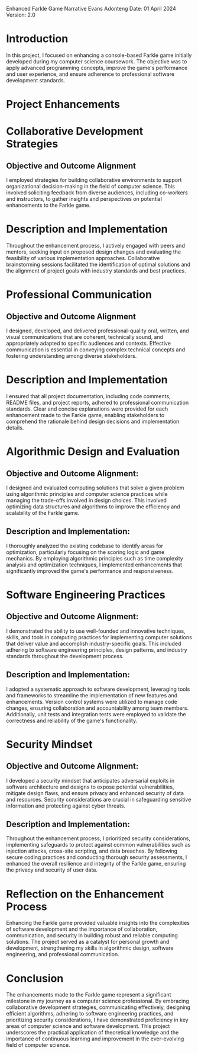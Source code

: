 Enhanced Farkle Game Narrative
Evans Adonteng 
Date: 01 April 2024 
Version: 2.0

# Introduction
In this project, I focused on enhancing a console-based Farkle game initially developed during my computer science coursework. The objective was to apply advanced programming concepts, improve the game's performance and user experience, and ensure adherence to professional software development standards.

# Project Enhancements

# Collaborative Development Strategies
## Objective and Outcome Alignment
I employed strategies for building collaborative environments to support organizational decision-making in the field of computer science. This involved soliciting feedback from diverse audiences, including co-workers and instructors, to gather insights and perspectives on potential enhancements to the Farkle game.

# Description and Implementation
Throughout the enhancement process, I actively engaged with peers and mentors, seeking input on proposed design changes and evaluating the feasibility of various implementation approaches. Collaborative brainstorming sessions facilitated the identification of optimal solutions and the alignment of project goals with industry standards and best practices.

# Professional Communication
## Objective and Outcome Alignment
I designed, developed, and delivered professional-quality oral, written, and visual communications that are coherent, technically sound, and appropriately adapted to specific audiences and contexts. Effective communication is essential in conveying complex technical concepts and fostering understanding among diverse stakeholders.

# Description and Implementation
I ensured that all project documentation, including code comments, README files, and project reports, adhered to professional communication standards. Clear and concise explanations were provided for each enhancement made to the Farkle game, enabling stakeholders to comprehend the rationale behind design decisions and implementation details.

# Algorithmic Design and Evaluation
## Objective and Outcome Alignment: 
I designed and evaluated computing solutions that solve a given problem using algorithmic principles and computer science practices while managing the trade-offs involved in design choices. This involved optimizing data structures and algorithms to improve the efficiency and scalability of the Farkle game.

## Description and Implementation: 
I thoroughly analyzed the existing codebase to identify areas for optimization, particularly focusing on the scoring logic and game mechanics. By employing algorithmic principles such as time complexity analysis and optimization techniques, I implemented enhancements that significantly improved the game's performance and responsiveness.

# Software Engineering Practices
## Objective and Outcome Alignment: 
I demonstrated the ability to use well-founded and innovative techniques, skills, and tools in computing practices for implementing computer solutions that deliver value and accomplish industry-specific goals. This included adhering to software engineering principles, design patterns, and industry standards throughout the development process.

## Description and Implementation: 
I adopted a systematic approach to software development, leveraging tools and frameworks to streamline the implementation of new features and enhancements. Version control systems were utilized to manage code changes, ensuring collaboration and accountability among team members. Additionally, unit tests and integration tests were employed to validate the correctness and reliability of the game's functionality.

# Security Mindset
## Objective and Outcome Alignment: 
I developed a security mindset that anticipates adversarial exploits in software architecture and designs to expose potential vulnerabilities, mitigate design flaws, and ensure privacy and enhanced security of data and resources. Security considerations are crucial in safeguarding sensitive information and protecting against cyber threats.
## Description and Implementation: 
Throughout the enhancement process, I prioritized security considerations, implementing safeguards to protect against common vulnerabilities such as injection attacks, cross-site scripting, and data breaches. By following secure coding practices and conducting thorough security assessments, I enhanced the overall resilience and integrity of the Farkle game, ensuring the privacy and security of user data.

# Reflection on the Enhancement Process
Enhancing the Farkle game provided valuable insights into the complexities of software development and the importance of collaboration, communication, and security in building robust and reliable computing solutions. The project served as a catalyst for personal growth and development, strengthening my skills in algorithmic design, software engineering, and professional communication.

# Conclusion
The enhancements made to the Farkle game represent a significant milestone in my journey as a computer science professional. By embracing collaborative development strategies, communicating effectively, designing efficient algorithms, adhering to software engineering practices, and prioritizing security considerations, I have demonstrated proficiency in key areas of computer science and software development. 
This project underscores the practical application of theoretical knowledge and the importance of continuous learning and improvement in the ever-evolving field of computer science.


